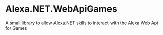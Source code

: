 # Alexa.NET.WebApiGames
A small library to allow Alexa.NET skills to interact with the Alexa Web Api for Games

